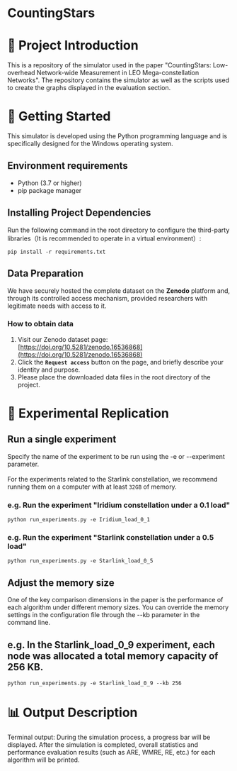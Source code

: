 <h1>CountingStars</h1>

# 📝 Project Introduction
This is a repository of the simulator used in the paper "CountingStars: Low-overhead Network-wide Measurement in LEO Mega-constellation Networks". The repository contains the simulator as well as the scripts used to create the graphs displayed in the evaluation section.

# 🚀 Getting Started
This simulator is developed using the Python programming language and is specifically designed for the Windows operating system.
## Environment requirements
* Python (3.7 or higher)
* pip package manager

## Installing Project Dependencies
Run the following command in the root directory to configure the third-party libraries（It is recommended to operate in a virtual environment）:

```
pip install -r requirements.txt
```

## Data Preparation
We have securely hosted the complete dataset on the **Zenodo** platform and, through its controlled access mechanism, provided researchers with legitimate needs with access to it.

### How to obtain data
1.  Visit our Zenodo dataset page: [https://doi.org/10.5281/zenodo.16536868](https://doi.org/10.5281/zenodo.16536868) 
2. Click the **`Request access`** button on the page, and briefly describe your identity and purpose.
3. Please place the downloaded data files in the root directory of the project.

# 🔬 Experimental Replication
## Run a single experiment
Specify the name of the experiment to be run using the -e or --experiment parameter.
<br>
<br>
For the experiments related to the Starlink constellation, we recommend running them on a computer with at least ``32GB`` of memory.

### e.g. Run the experiment "Iridium constellation under a 0.1 load"

```
python run_experiments.py -e Iridium_load_0_1
```

### e.g. Run the experiment "Starlink constellation under a 0.5 load"

```
python run_experiments.py -e Starlink_load_0_5
```

## Adjust the memory size
One of the key comparison dimensions in the paper is the performance of each algorithm under different memory sizes. You can override the memory settings in the configuration file through the --kb parameter in the command line.

## e.g. In the Starlink_load_0_9 experiment, each node was allocated a total memory capacity of 256 KB.

```
python run_experiments.py -e Starlink_load_0_9 --kb 256
```

# 📊 Output Description
Terminal output: During the simulation process, a progress bar will be displayed. After the simulation is completed, overall statistics and performance evaluation results (such as ARE, WMRE, RE, etc.) for each algorithm will be printed.


